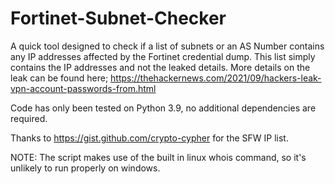 # Fortinet-Subnet-Checker
A quick tool designed to check if a list of subnets or an AS Number contains any IP addresses affected by the Fortinet credential dump. This list simply contains the IP addresses and not the leaked details. More details on the leak can be found here; https://thehackernews.com/2021/09/hackers-leak-vpn-account-passwords-from.html

Code has only been tested on Python 3.9, no additional dependencies are required.

Thanks to https://gist.github.com/crypto-cypher for the SFW IP list.

NOTE: The script makes use of the built in linux whois command, so it's unlikely to run properly on windows.
